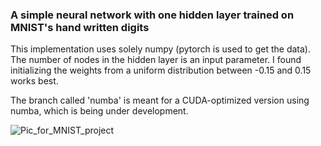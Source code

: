 ### A simple neural network with one hidden layer trained on MNIST's hand written digits

This implementation uses solely numpy (pytorch is used to get the data).
The number of nodes in the hidden layer is an input parameter. I found initializing the weights from a uniform distribution between -0.15 and 0.15 works best.

The branch called 'numba' is meant for a CUDA-optimized version using numba, which is being under development.

![Pic_for_MNIST_project](https://github.com/user-attachments/assets/4f558f94-9e72-464f-99af-97d3b462ded5)
